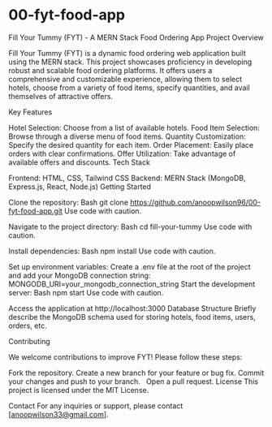 # 00-fyt-food-app
Fill Your Tummy (FYT) - A MERN Stack Food Ordering App
Project Overview

Fill Your Tummy (FYT) is a dynamic food ordering web application built using the MERN stack. This project showcases proficiency in developing robust and scalable food ordering platforms. It offers users a comprehensive and customizable experience, allowing them to select hotels, choose from a variety of food items, specify quantities, and avail themselves of attractive offers.

Key Features

Hotel Selection: Choose from a list of available hotels.
Food Item Selection: Browse through a diverse menu of food items.
Quantity Customization: Specify the desired quantity for each item.
Order Placement: Easily place orders with clear confirmations.
Offer Utilization: Take advantage of available offers and discounts.
Tech Stack

Frontend: HTML, CSS, Tailwind CSS
Backend: MERN Stack (MongoDB, Express.js, React, Node.js)
Getting Started

Clone the repository:
Bash
git clone https://github.com/anoopwilson96/00-fyt-food-app.git
Use code with caution.

Navigate to the project directory:
Bash
cd fill-your-tummy
Use code with caution.

Install dependencies:
Bash
npm install
Use code with caution.

Set up environment variables: Create a .env file at the root of the project and add your MongoDB connection string:
MONGODB_URI=your_mongodb_connection_string
Start the development server:
Bash
npm start
Use code with caution.

Access the application at http://localhost:3000
Database Structure
Briefly describe the MongoDB schema used for storing hotels, food items, users, orders, etc.

Contributing

We welcome contributions to improve FYT! Please follow these steps:

Fork the repository.
Create a new branch for your feature or bug fix.
Commit your changes and push to your branch.   
Open a pull request.
License
This project is licensed under the MIT License.


Contact
For any inquiries or support, please contact [anoopwilson33@gmail.com].
